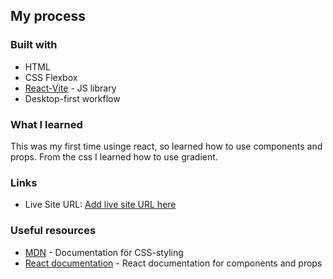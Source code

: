 ## My process

### Built with
- HTML
- CSS Flexbox
- [React-Vite](https://reactjs.org/) - JS library
- Desktop-first workflow

### What I learned

This was my first time usinge react, so learned how to use components and props. From the css I learned how to use gradient. 


### Links
- Live Site URL: [Add live site URL here](https://your-live-site-url.com)

### Useful resources

- [MDN](https://developer.mozilla.org/en-US/) - Documentation för CSS-styling
- [React documentation](https://react.dev/) - React documentation for components and props